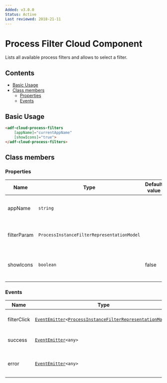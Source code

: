 ```yaml
---
Added: v3.0.0
Status: Active
Last reviewed: 2018-21-11
---
```


# Process Filter Cloud Component

Lists all available process filters and allows to select a filter.

## Contents

-   [Basic Usage](#basic-usage)
-   [Class members](#class-members)
    -   [Properties](#properties)
    -   [Events](#events)


## Basic Usage

```html
<adf-cloud-process-filters
    [appName]="currentAppName"
    [showIcons]="true">
</adf-cloud-process-filters>
```

## Class members

### Properties

| Name | Type | Default value | Description |
| ---- | ---- | ------------- | ----------- |
| appName | `string` |  | (required) The application name |
| filterParam | `ProcessInstanceFilterRepresentationModel` |  | (optional) The filter to be selected by default |
| showIcons | `boolean` | false | (optional) The flag hides/shows icon against each filter |

### Events

| Name | Type | Description |
| ---- | ---- | ----------- |
| filterClick | [`EventEmitter`](https://angular.io/api/core/EventEmitter)`<`[`ProcessInstanceFilterRepresentationModel`](../../lib/process-services-cloud/src/lib/process-cloud/models/process-filter-cloud.model.ts)`>` | Emitted when a filter is selected/clicked. |
| success | [`EventEmitter`](https://angular.io/api/core/EventEmitter)`<any>` | Emitted when filters are loaded successfully. |
| error | [`EventEmitter`](https://angular.io/api/core/EventEmitter)`<any>` | Emitted when any error occurs while loading the filters. |